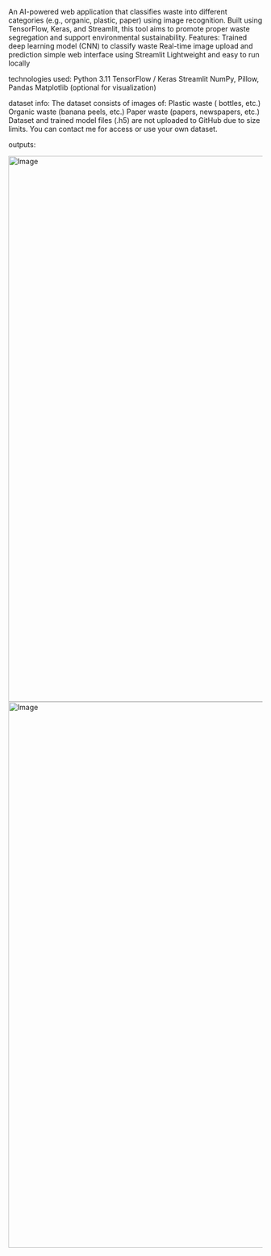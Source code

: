 An AI-powered web application that classifies waste into different categories (e.g., organic, plastic, paper) using image recognition.
Built using TensorFlow, Keras, and Streamlit, this tool aims to promote proper waste segregation and support environmental sustainability.
Features:
Trained deep learning model (CNN) to classify waste
Real-time image upload and prediction
simple web interface using Streamlit
Lightweight and easy to run locally

technologies used:
Python 3.11
TensorFlow / Keras
Streamlit
NumPy, Pillow, Pandas
Matplotlib (optional for visualization)

dataset info:
The dataset consists of images of:
Plastic waste ( bottles, etc.)
Organic waste (banana peels, etc.)
Paper waste (papers, newspapers, etc.)
Dataset and trained model files (.h5) are not uploaded to GitHub due to size limits. You can contact me for access or use your own dataset.

outputs:

<img width="1920" height="1080" alt="Image" src="https://github.com/user-attachments/assets/e3a7143d-268f-4073-b381-37307e6415c1" />

<img width="1920" height="1080" alt="Image" src="https://github.com/user-attachments/assets/6fad5abf-9ce9-4c13-a2e3-41a376c138ee" />
